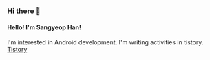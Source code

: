 ### Hi there 👋
#### Hello! I'm Sangyeop Han! </br>
I'm interested in Android development. I'm writing activities in tistory. </br>
[Tistory](https://hanyeop.tistory.com/)

<!--
- 🔭 I’m currently working on ...
- 🌱 I’m currently learning ...
- 👯 I’m looking to collaborate on ...
- 🤔 I’m looking for help with ...
- 💬 Ask me about ...
- 📫 How to reach me: ...
- 😄 Pronouns: ...
- ⚡ Fun fact: ...
-->
